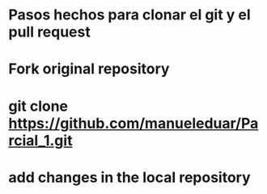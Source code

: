 <h1> Pasos hechos para clonar el git y el pull request </h1>

# Fork original repository
# git clone https://github.com/manueleduar/Parcial_1.git
# add changes in the local repository 

